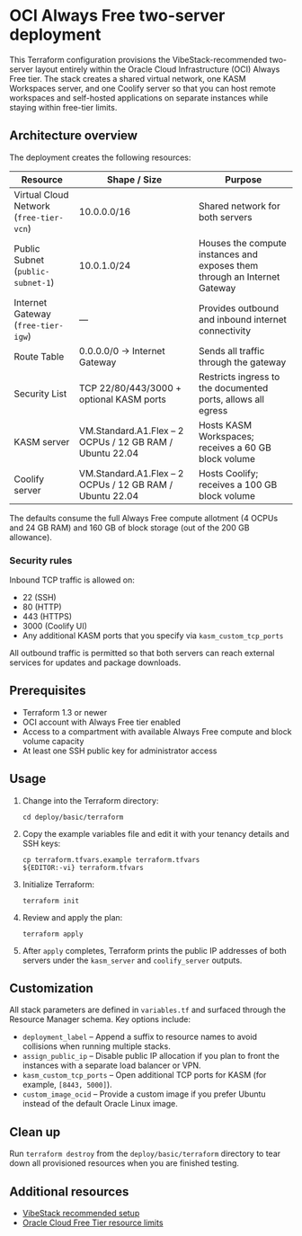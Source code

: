# OCI Always Free two-server deployment

This Terraform configuration provisions the VibeStack-recommended two-server layout entirely within the Oracle Cloud Infrastructure (OCI) Always Free tier. The stack creates a shared virtual network, one KASM Workspaces server, and one Coolify server so that you can host remote workspaces and self-hosted applications on separate instances while staying within free-tier limits.

## Architecture overview

The deployment creates the following resources:

| Resource | Shape / Size | Purpose |
| --- | --- | --- |
| Virtual Cloud Network (`free-tier-vcn`) | 10.0.0.0/16 | Shared network for both servers |
| Public Subnet (`public-subnet-1`) | 10.0.1.0/24 | Houses the compute instances and exposes them through an Internet Gateway |
| Internet Gateway (`free-tier-igw`) | — | Provides outbound and inbound internet connectivity |
| Route Table | 0.0.0.0/0 → Internet Gateway | Sends all traffic through the gateway |
| Security List | TCP 22/80/443/3000 + optional KASM ports | Restricts ingress to the documented ports, allows all egress |
| KASM server | VM.Standard.A1.Flex – 2 OCPUs / 12 GB RAM / Ubuntu 22.04 | Hosts KASM Workspaces; receives a 60 GB block volume |
| Coolify server | VM.Standard.A1.Flex – 2 OCPUs / 12 GB RAM / Ubuntu 22.04 | Hosts Coolify; receives a 100 GB block volume |

The defaults consume the full Always Free compute allotment (4 OCPUs and 24 GB RAM) and 160 GB of block storage (out of the 200 GB allowance).

### Security rules

Inbound TCP traffic is allowed on:

- 22 (SSH)
- 80 (HTTP)
- 443 (HTTPS)
- 3000 (Coolify UI)
- Any additional KASM ports that you specify via `kasm_custom_tcp_ports`

All outbound traffic is permitted so that both servers can reach external services for updates and package downloads.

## Prerequisites

- Terraform 1.3 or newer
- OCI account with Always Free tier enabled
- Access to a compartment with available Always Free compute and block volume capacity
- At least one SSH public key for administrator access

## Usage

1. Change into the Terraform directory:
   ```shell
   cd deploy/basic/terraform
   ```
2. Copy the example variables file and edit it with your tenancy details and SSH keys:
   ```shell
   cp terraform.tfvars.example terraform.tfvars
   ${EDITOR:-vi} terraform.tfvars
   ```
3. Initialize Terraform:
   ```shell
   terraform init
   ```
4. Review and apply the plan:
   ```shell
   terraform apply
   ```
5. After `apply` completes, Terraform prints the public IP addresses of both servers under the `kasm_server` and `coolify_server` outputs.

## Customization

All stack parameters are defined in `variables.tf` and surfaced through the Resource Manager schema. Key options include:

- `deployment_label` – Append a suffix to resource names to avoid collisions when running multiple stacks.
- `assign_public_ip` – Disable public IP allocation if you plan to front the instances with a separate load balancer or VPN.
- `kasm_custom_tcp_ports` – Open additional TCP ports for KASM (for example, `[8443, 5000]`).
- `custom_image_ocid` – Provide a custom image if you prefer Ubuntu instead of the default Oracle Linux image.

## Clean up

Run `terraform destroy` from the `deploy/basic/terraform` directory to tear down all provisioned resources when you are finished testing.

## Additional resources

- [VibeStack recommended setup](../../docs/oci-vibestack-recommended-setup.md)
- [Oracle Cloud Free Tier resource limits](https://docs.oracle.com/iaas/Content/FreeTier/resourceref.htm)
